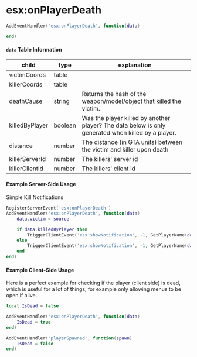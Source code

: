 # esx:onPlayerDeath

```lua
AddEventHandler('esx:onPlayerDeath', function(data)

end)
```

#### `data` Table Information

| child          | type    | explanation                                                                                        |
|----------------|---------|----------------------------------------------------------------------------------------------------|
| victimCoords   | table   |                                                                                                    |
| killerCoords   | table   |                                                                                                    |
| deathCause     | string  | Returns the hash of the weapon/model/object that killed the victim.                                |
| killedByPlayer | boolean | Was the player killed by another player? The data below is only generated when killed by a player. |
| distance       | number  | The distance (in GTA units) between the victim and killer upon death                               |
| killerServerId | number  | The killers' server id                                                                             |
| killerClientId | number  | The killers' client id

#### Example Server-Side Usage

Simple Kill Notifications

```lua
RegisterServerEvent('esx:onPlayerDeath')
AddEventHandler('esx:onPlayerDeath', function(data)
	data.victim = source

	if data.killedByPlayer then
		TriggerClientEvent('esx:showNotification', -1, GetPlayerName(data.victim) .. 'was killed by ' .. GetPlayerName(data.killerServerId) .. ' from ' .. data.distance .. ' units')
	else
		TriggerClientEvent('esx:showNotification', -1, GetPlayerName(data.victim) .. ' died')
	end
end)
```

#### Example Client-Side Usage

Here is a perfect example for checking if the player (client side) is dead, which is useful for a lot of things, for example only allowing menus to be open if alive.

```lua
local IsDead = false

AddEventHandler('esx:onPlayerDeath', function(data)
	IsDead = true
end)

AddEventHandler('playerSpawned', function(spawn)
	IsDead = false
end)
```
